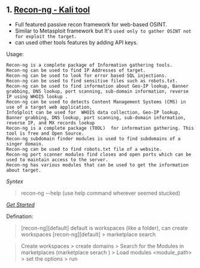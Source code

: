 ## 1. [Recon-ng - Kali tool](https://hackertarget.com/recon-ng-tutorial/)
- Full featured passive recon framework for web-based OSINT.
- Similar to Metasploit framework but It's ```used only to gather OSINT not for exploit the target.```
- can used other tools features by adding API keys.

Usage:

    Recon-ng is a complete package of Information gathering tools.
    Recon-ng can be used to find IP Addresses of target.
    Recon-ng can be used to look for error based SQL injections.
    Recon-ng can be used to find sensitive files such as robots.txt.
    Recon-ng can be used to find information about Geo-IP lookup, Banner grabbing, DNS lookup, port scanning, sub-domain information, reverse IP using WHOIS lookup .
    Recon-ng can be used to detects Content Management Systems (CMS) in use of a target web application,
    InfoSploit can be used for  WHOIS data collection, Geo-IP lookup, Banner grabbing, DNS lookup, port scanning, sub-domain information, reverse IP, and MX records lookup
    Recon-ng is a complete package (TOOL)  for information gathering. This tool is free and Open Source.
    Recon-ng subdomain finder modules is used to find subdomains of a singer domain.
    Recon-ng can be used to find robots.txt file of a website.
    Recon-ng port scanner modules find closes and open ports which can be used to maintain access to the server.
    Recon-ng has various modules that can be used to get the information about target.

*Syntex*
> recon-ng --help (use help command wherever seemed stucked)

*[Get Started](https://www.geeksforgeeks.org/recon-ng-installation-on-kali-linux/)*

Defination:
> [recon-ng][default] default is workspaces (like a folder), can create workspaces
> [recon-ng][default] > marketplace search <keywork> 
 
> Create workspaces > create domains > Search for the Modules in marketplaces (marketplace serach <keyword>) > Load modules <module_path> > set the options > run



